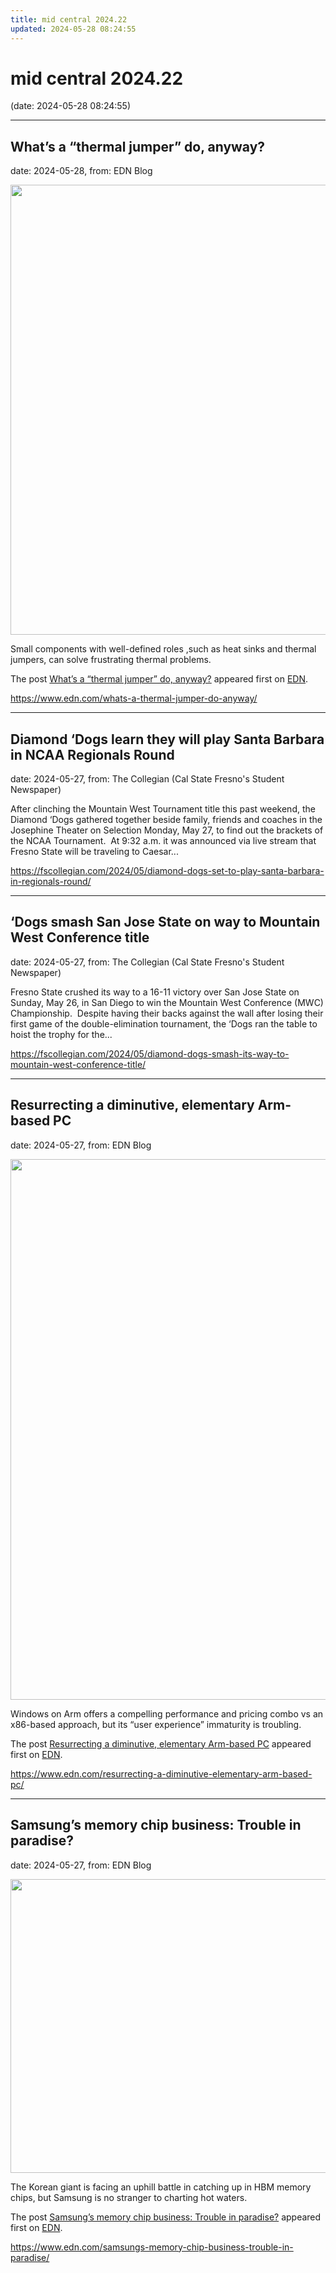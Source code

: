 ```yaml
---
title: mid central 2024.22
updated: 2024-05-28 08:24:55
---
```


# mid central 2024.22

(date: 2024-05-28 08:24:55)

---

## What’s a “thermal jumper” do, anyway?

date: 2024-05-28, from: EDN Blog

<img width="1280" height="720" src="https://www.edn.com/wp-content/uploads/Power-Points-Blog159_thermal-jumper_Fig4.png?fit=1280%2C720" class="webfeedsFeaturedVisual wp-post-image" alt="" style="display: block; margin-bottom: 5px; clear:both;max-width: 100%;" link_thumbnail="" decoding="async" fetchpriority="high" srcset="https://www.edn.com/wp-content/uploads/Power-Points-Blog159_thermal-jumper_Fig4.png?w=1280 1280w, https://www.edn.com/wp-content/uploads/Power-Points-Blog159_thermal-jumper_Fig4.png?w=300 300w, https://www.edn.com/wp-content/uploads/Power-Points-Blog159_thermal-jumper_Fig4.png?w=768 768w, https://www.edn.com/wp-content/uploads/Power-Points-Blog159_thermal-jumper_Fig4.png?w=1024 1024w, https://www.edn.com/wp-content/uploads/Power-Points-Blog159_thermal-jumper_Fig4.png?w=1260 1260w, https://www.edn.com/wp-content/uploads/Power-Points-Blog159_thermal-jumper_Fig4.png?w=800 800w" sizes="(max-width: 1280px) 100vw, 1280px" /><p>Small components with well-defined roles ,such as heat sinks and thermal jumpers, can solve frustrating thermal problems.  </p>
<p>The post <a href="https://www.edn.com/whats-a-thermal-jumper-do-anyway/" data-wpel-link="internal">What’s a “thermal jumper” do, anyway?</a> appeared first on <a href="https://www.edn.com" data-wpel-link="internal">EDN</a>.</p>
 

<https://www.edn.com/whats-a-thermal-jumper-do-anyway/>

---

## Diamond ‘Dogs learn they will play Santa Barbara in NCAA Regionals Round

date: 2024-05-27, from: The Collegian (Cal State Fresno's Student Newspaper)

After clinching the Mountain West Tournament title this past weekend, the Diamond ‘Dogs gathered together beside family, friends and coaches in the Josephine Theater on Selection Monday, May 27, to find out the brackets of the NCAA Tournament.  At 9:32 a.m. it was announced via live stream that Fresno State will be traveling to Caesar... 

<https://fscollegian.com/2024/05/diamond-dogs-set-to-play-santa-barbara-in-regionals-round/>

---

## ‘Dogs smash San Jose State on way to Mountain West Conference title

date: 2024-05-27, from: The Collegian (Cal State Fresno's Student Newspaper)

Fresno State crushed its way to a 16-11 victory over San Jose State on Sunday, May 26, in San Diego to win the Mountain West Conference (MWC) Championship.  Despite having their backs against the wall after losing their first game of the double-elimination tournament, the ‘Dogs ran the table to hoist the trophy for the... 

<https://fscollegian.com/2024/05/diamond-dogs-smash-its-way-to-mountain-west-conference-title/>

---

## Resurrecting a diminutive, elementary Arm-based PC

date: 2024-05-27, from: EDN Blog

<img width="1400" height="865" src="https://www.edn.com/wp-content/uploads/QC710_front-angle.jpg?fit=1400%2C865" class="webfeedsFeaturedVisual wp-post-image" alt="" style="display: block; margin-bottom: 5px; clear:both;max-width: 100%;" link_thumbnail="" decoding="async" loading="lazy" srcset="https://www.edn.com/wp-content/uploads/QC710_front-angle.jpg?w=1400 1400w, https://www.edn.com/wp-content/uploads/QC710_front-angle.jpg?w=300 300w, https://www.edn.com/wp-content/uploads/QC710_front-angle.jpg?w=768 768w, https://www.edn.com/wp-content/uploads/QC710_front-angle.jpg?w=1024 1024w" sizes="(max-width: 1400px) 100vw, 1400px" /><p>Windows on Arm offers a compelling performance and pricing combo vs an x86-based approach, but its “user experience” immaturity is troubling.</p>
<p>The post <a href="https://www.edn.com/resurrecting-a-diminutive-elementary-arm-based-pc/" data-wpel-link="internal">Resurrecting a diminutive, elementary Arm-based PC</a> appeared first on <a href="https://www.edn.com" data-wpel-link="internal">EDN</a>.</p>
 

<https://www.edn.com/resurrecting-a-diminutive-elementary-arm-based-pc/>

---

## Samsung’s memory chip business: Trouble in paradise?

date: 2024-05-27, from: EDN Blog

<img width="705" height="470" src="https://www.edn.com/wp-content/uploads/Hero-image-Samsung-Semiconductor.jpg?fit=705%2C470" class="webfeedsFeaturedVisual wp-post-image" alt="" style="display: block; margin-bottom: 5px; clear:both;max-width: 100%;" link_thumbnail="" decoding="async" loading="lazy" srcset="https://www.edn.com/wp-content/uploads/Hero-image-Samsung-Semiconductor.jpg?w=705 705w, https://www.edn.com/wp-content/uploads/Hero-image-Samsung-Semiconductor.jpg?w=300 300w" sizes="(max-width: 705px) 100vw, 705px" /><p>The Korean giant is facing an uphill battle in catching up in HBM memory chips, but Samsung is no stranger to charting hot waters.</p>
<p>The post <a href="https://www.edn.com/samsungs-memory-chip-business-trouble-in-paradise/" data-wpel-link="internal">Samsung’s memory chip business: Trouble in paradise?</a> appeared first on <a href="https://www.edn.com" data-wpel-link="internal">EDN</a>.</p>
 

<https://www.edn.com/samsungs-memory-chip-business-trouble-in-paradise/>

